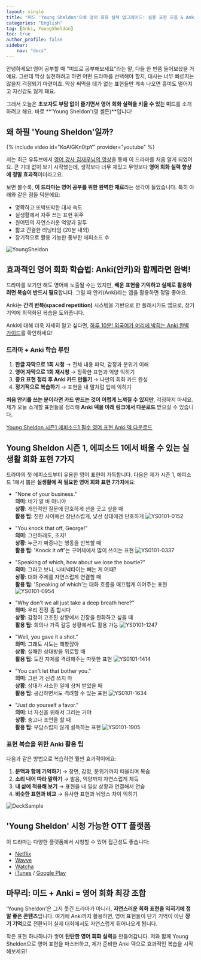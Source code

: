 ```yaml
---
layout: single
title: "미드 'Young Sheldon'으로 영어 회화 실력 업그레이드: 실용 표현 모음 & Anki 활용법"
categories: "English"
tag: [Anki, YoungSheldon]
toc: true
author_profile: false
sidebar:
    nav: "docs"
---
```

안녕하세요! 영어 공부할 때 "미드로 공부해보세요"라는 말, 다들 한 번쯤 들어보셨을 거예요. 그런데 막상 실천하려고 하면 어떤 드라마를 선택해야 할지, 대사는 너무 빠르지는 않을지 걱정되기 마련이죠. 막상 써먹을 데가 없는 표현들만 계속 나오면 흥미도 떨어지고 자신감도 잃게 돼요.

그래서 오늘은 **초보자도 부담 없이 즐기면서 영어 회화 실력을 키울 수 있는 미드**를 소개하려고 해요. 바로 **'Young Sheldon'(영 셸든)**입니다!

## 왜 하필 'Young Sheldon'일까?

{% include video id="KoAlGKn0tpY" provider="youtube" %}

저는 최근 유튜브에서 [영어 강사 김재우님의 영상](https://youtu.be/KoAlGKn0tpY)을 통해 이 드라마를 처음 알게 되었어요. 큰 기대 없이 보기 시작했는데, 생각보다 너무 재밌고 무엇보다 **영어 회화 실력 향상에 정말 효과적**이더라고요.

보면 볼수록, **이 드라마는 영어 공부를 위한 완벽한 재료**라는 생각이 들었습니다. 특히 아래와 같은 점들 덕분에요:

- 명확하고 또박또박한 대사 속도
- 실생활에서 자주 쓰는 표현 위주
- 원어민의 자연스러운 억양과 말투
- 짧고 간결한 러닝타임 (20분 내외)
- 장기적으로 활용 가능한 풍부한 에피소드 수

![YoungSheldon](/assets/post-images/2025-04-16-YS0101/YoungSheldon.png)

## 효과적인 영어 회화 학습법: Anki(안키)와 함께라면 완벽!

드라마를 보기만 해도 영어에 노출될 수는 있지만, **배운 표현을 기억하고 실제로 활용하려면 복습이 반드시 필요**합니다. 그럴 때 안키(Anki)라는 앱을 활용하면 정말 좋아요.

Anki는 **간격 반복(spaced repetition)** 시스템을 기반으로 한 플래시카드 앱으로, 장기 기억에 최적화된 복습을 도와줍니다.

Anki에 대해 더욱 자세히 알고 싶다면, [하루 10분! 외국어가 머리에 박히는 Anki 완벽 가이드](https://seuliic.github.io/english/AnkiGuide/)를 확인하세요! 

### 드라마 + Anki 학습 루틴

1. **한글 자막으로 1회 시청** → 전체 내용 파악, 감정과 분위기 이해
2. **영어 자막으로 1회 재시청** → 정확한 표현과 억양 익히기
3. **중요 표현 정리 후 Anki 카드 만들기** → 나만의 회화 카드 완성
4. **정기적으로 복습하기** → 표현을 내 말처럼 입에 익히기

**처음 안키를 쓰는 분이라면 카드 만드는 것이 어렵게 느껴질 수 있지만**, 걱정하지 마세요. 제가 오늘 소개할 표현들을 정리해 **Anki 덱을 아래 링크에서 다운로드** 받으실 수 있습니다.

[Young Sheldon 시즌1 에피소드1 필수 영어 표현 Anki 덱 다운로드](/assets/anki-deck/YoungSheldon-S1E1.apkg)

## Young Sheldon 시즌 1, 에피소드 1에서 배울 수 있는 실생활 회화 표현 7가지

드라마의 첫 에피소드부터 유용한 영어 표현이 가득합니다. 다음은 제가 시즌 1, 에피소드 1에서 뽑은 **실생활에 꼭 필요한 영어 회화 표현 7가지**예요:

- "None of your business."  
    **의미**: 네가 알 바 아니야  
    **상황**: 개인적인 질문에 단호하게 선을 긋고 싶을 때  
    **활용 팁**: 친한 사이에선 장난스럽게, 낯선 상대에겐 단호하게
	![YS0101-0152](/assets/post-images/2025-04-16-YS0101/YS0101-0152.png)

- "You knock that off, George!"  
    **의미**: 그만하래도, 조지!  
    **상황**: 누군가 짜증나는 행동을 반복할 때  
    **활용 팁**: 'Knock it off'는 구어체에서 많이 쓰이는 표현
    ![YS0101-0337](/assets/post-images/2025-04-16-YS0101/YS0101-0337.png)

- "Speaking of which, how about we lose the bowtie?"  
    **의미**: 그러고 보니, 나비넥타이는 빼는 게 어때?  
    **상황**: 대화 주제를 자연스럽게 연결할 때  
    **활용 팁**: 'Speaking of which'는 대화 흐름을 매끄럽게 이어주는 표현
    ![YS0101-0954](/assets/post-images/2025-04-16-YS0101/YS0101-0954.png)

- "Why don't we all just take a deep breath here?"  
    **의미**: 우리 진정 좀 합시다  
    **상황**: 감정이 고조된 상황에서 긴장을 완화하고 싶을 때  
    **활용 팁**: 회의나 가족 갈등 상황에서도 활용 가능
    ![YS0101-1247](/assets/post-images/2025-04-16-YS0101/YS0101-1247.png)

- "Well, you gave it a shot."  
    **의미**: 그래도 시도는 해봤잖아  
    **상황**: 실패한 상대방을 위로할 때  
    **활용 팁**: 도전 자체를 격려해주는 따뜻한 표현
    ![YS0101-1414](/assets/post-images/2025-04-16-YS0101/YS0101-1414.png)

- "You can't let that bother you."  
    **의미**: 그런 거 신경 쓰지 마  
    **상황**: 상대가 사소한 일에 상처 받았을 때  
    **활용 팁**: 공감하면서도 격려할 수 있는 표현
    ![YS0101-1634](/assets/post-images/2025-04-16-YS0101/YS0101-1634.png)

- "Just do yourself a favor."  
    **의미**: 너 자신을 위해서 그러는 거야  
    **상황**: 충고나 조언을 할 때  
    **활용 팁**: 부담스럽지 않게 설득하는 표현
    ![YS0101-1905](/assets/post-images/2025-04-16-YS0101/YS0101-1905.png)

### 표현 복습을 위한 Anki 활용 팁

다음과 같은 방법으로 복습하면 훨씬 효과적이에요:

1. **문맥과 함께 기억하기** → 장면, 감정, 분위기까지 떠올리며 복습
2. **소리 내어 따라 말하기** → 발음, 억양까지 자연스럽게 체득
3. **내 삶에 적용해 보기** → 표현을 내 일상 상황과 연결해서 연습
4. **비슷한 표현과 비교** → 유사한 표현과 뉘앙스 차이 익히기

![DeckSample](/assets/post-images/2025-04-16-YS0101/DeckSample.png)

## 'Young Sheldon' 시청 가능한 OTT 플랫폼

이 드라마는 다양한 플랫폼에서 시청할 수 있어 접근성도 좋습니다:

- [Netflix](https://www.netflix.com)
- [Wavve](https://www.wavve.com)
- [Watcha](https://watcha.com)
- [iTunes](https://www.apple.com/itunes) / [Google Play](https://play.google.com/store/apps)

## 마무리: 미드 + Anki = 영어 회화 최강 조합

'Young Sheldon'은 그저 웃긴 드라마가 아니라, **자연스러운 회화 표현을 익히기에 정말 좋은 콘텐츠**입니다. 여기에 Anki까지 활용하면, 영어 표현들이 단기 기억이 아닌 **장기 기억**으로 전환되어 실제 대화에서도 자연스럽게 튀어나오게 됩니다.

작은 표현 하나하나가 쌓여 **탄탄한 영어 회화 실력**을 만들어갑니다. 저와 함께 Young Sheldon으로 영어 표현을 마스터하고, 제가 준비한 Anki 덱으로 효과적인 복습을 시작해보세요!